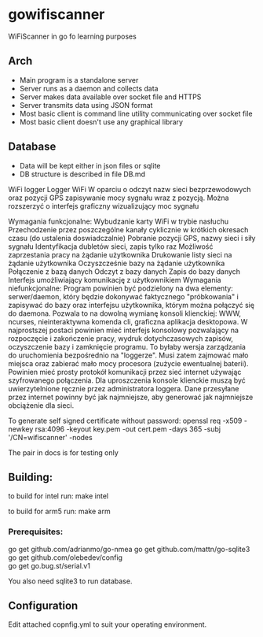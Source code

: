 # gowifiscanner
WiFiScanner in go fo learning purposes

## Arch

* Main program is a standalone server
* Server runs as a daemon and collects data
* Server makes data available over socket file and HTTPS
* Server transmits data using JSON format
* Most basic client is command line utility communicating over socket file
* Most basic client doesn't use any graphical library

## Database

* Data will be kept either in json files or sqlite
* DB structure is described in file DB.md


WiFi logger
Logger WiFi W oparciu o odczyt nazw sieci bezprzewodowych oraz pozycji GPS zapisywanie mocy sygnału wraz z pozycją. Można rozszerzyć o interfejs graficzny wizualizujący moc sygnału

Wymagania funkcjonalne:
Wybudzanie karty WiFi w trybie nasłuchu
Przechodzenie przez poszczególne kanały cyklicznie w krótkich okresach czasu (do ustalenia doswiadczalnie)
Pobranie pozycji GPS, nazwy sieci i siły sygnału
Identyfikacja dubletów sieci, zapis tylko raz
Możliwość zaprzestania pracy na żądanie użytkownika
Drukowanie listy sieci na żądanie użytkownika
Oczyszcześnie bazy na żądanie użytkownika
Połączenie z bazą danych
Odczyt z bazy danych
Zapis do bazy danych
Interfejs umożliwiający komunikację z użytkownikiem
Wymagania niefunkcjonalne:
Program powinien być podzielony na dwa elementy: serwer/daemon, który będzie dokonywać faktycznego "próbkowania" i zapisywać do bazy oraz interfejsu użytkownika, którym można połączyć się do daemona. Pozwala to na dowolną wymianę konsoli klienckiej: WWW, ncurses, nieinteraktywna komenda cli, graficzna aplikacja desktopowa. W najprostszej postaci powinien mieć interfejs konsolowy pozwalający na rozpoczęcie i zakończenie pracy, wydruk dotychczasowych zapisów, oczyszczenie bazy i zamknięcie programu. To byłaby wersja zarządzania do uruchomienia bezpośrednio na "loggerze". Musi zatem zajmować mało miejsca oraz zabierać mało mocy procesora (zużycie ewentualnej baterii). Powinien mieć prosty protokół komunikacji przez sieć internet używając szyfrowanego połączenia. Dla uproszczenia konsole klienckie muszą być uwierzytelnione ręcznie przez administratora loggera. Dane przesyłane przez internet powinny być jak najmniejsze, aby generować jak najmniejsze obciążenie dla sieci.


To generate self signed certificate without password:
openssl req -x509 -newkey rsa:4096 -keyout key.pem -out cert.pem -days 365 -subj '/CN=wifiscanner' -nodes

The pair in docs is for testing only

## Building:
to build for intel run:
make intel

to build for arm5 run:
make arm

### Prerequisites:
go get github.com/adrianmo/go-nmea
go get github.com/mattn/go-sqlite3
go get github.com/olebedev/config  
go get go.bug.st/serial.v1 

You also need sqlite3 to run database.

## Configuration
Edit attached copnfig.yml to suit your operating environment.
